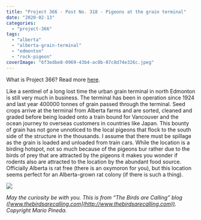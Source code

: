 ```yaml
---
title: "Project 366 - Post No. 318 - Pigeons at the grain terminal"
date: "2020-02-13"
categories: 
  - "project-366"
tags: 
  - "alberta"
  - "alberta-grain-terminal"
  - "edmonton"
  - "rock-pigeon"
coverImage: "6f3edbe8-0969-43b4-ac0b-07c8d74e326c.jpeg"
---
```


What is Project 366? Read more [here](https://thebirdsarecalling.com/2019/03/29/project-366/).

Like a sentinel of a long lost time the urban grain terminal in north Edmonton is still very much in business. The terminal has been in operation since 1924 and last year 400000 tonnes of grain passed through the terminal. Seed crops arrive at the terminal from Alberta farms and are sorted, cleaned and graded before being loaded onto a train bound for Vancouver and the ocean journey to overseas customers in countries like Japan. This bounty of grain has not gone unnoticed to the local pigeons that flock to the south side of the structure in the thousands. I assume that there must be spillage as the grain is loaded and unloaded from train cars. While the location is a birding hotspot, not so much because of the pigeons bur rather due to the birds of prey that are attracted by the pigeons it makes you wonder if rodents also are attracted to the location by the abundant food source. Officially Alberta is rat free (there is an oxymoron for you), but this location seems perfect for an Alberta-grown rat colony (if there is such a thing).

![](https://thebirdsarecallingandimustgo.files.wordpress.com/2020/02/6f3edbe8-0969-43b4-ac0b-07c8d74e326c.jpeg?w=1024)

_May the curiosity be with you. This is from “The Birds are Calling” blog ([www.thebirdsarecalling.com](http://www.thebirdsarecalling.com)). Copyright Mario Pineda._
